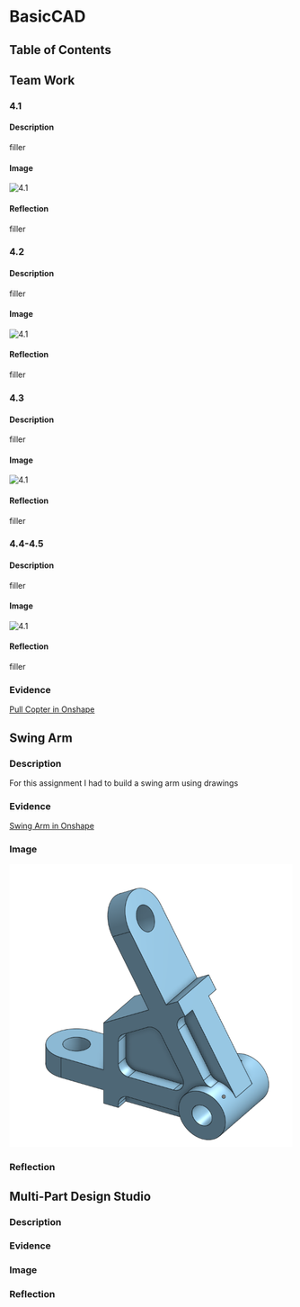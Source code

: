 # BasicCAD

## Table of Contents

## Team Work

### 4.1
#### Description
filler
#### Image
![4.1](filler)
#### Reflection
filler

### 4.2
#### Description
filler
#### Image
![4.1](filler)
#### Reflection
filler

### 4.3
#### Description
filler
#### Image
![4.1](filler)
#### Reflection
filler

### 4.4-4.5
#### Description
filler
#### Image
![4.1](filler)
#### Reflection
filler

### Evidence
[Pull Copter in Onshape](filler)

## Swing Arm

### Description

For this assignment I had to build a swing arm using drawings

### Evidence

[Swing Arm in Onshape](https://cvilleschools.onshape.com/documents/b3d463b0658a8d1c38a2cde7/w/eb1b57a8f96c9b00cce54220/e/17bc1edb090620e0b8b129fd)

### Image

![image](https://github.com/vmanka25/CAD/blob/main/SwingArm.png?raw=true)

### Reflection

## Multi-Part Design Studio

### Description

### Evidence

### Image

### Reflection
